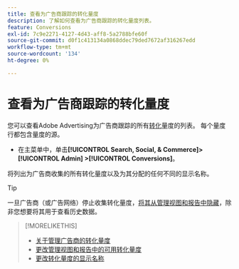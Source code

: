 ```yaml
---
title: 查看为广告商跟踪的转化量度
description: 了解如何查看为广告商跟踪的转化量度列表。
feature: Conversions
exl-id: 7c9e2271-4127-4d43-aff8-5a2788bfe60f
source-git-commit: d0f1c413134a0868ddec79ded7672af316267edd
workflow-type: tm+mt
source-wordcount: '134'
ht-degree: 0%

---
```


# 查看为广告商跟踪的转化量度

您可以查看Adobe Advertising为广告商跟踪的所有[转化](/help/search-social-commerce/glossary.md#c-d)量度的列表。 每个量度行都包含量度的源。

* 在主菜单中，单击&#x200B;**[!UICONTROL Search, Social, & Commerce]> [!UICONTROL Admin] >[!UICONTROL Conversions]**。

将列出为广告商收集的所有转化量度以及为其分配的任何不同的显示名称。

>[!TIP]
>
>一旦广告商（或广告网络）停止收集转化量度，[将其从管理视图和报告中隐藏](conversion-metric-edit-available.md)，除非您想要将其用于查看历史数据。

>[!MORELIKETHIS]
>
>* [关于管理广告商的转化量度](conversion-metric-about.md)
>* [更改管理视图和报告中的可用转化量度](conversion-metric-edit-available.md)
>* [更改转化量度的显示名称](conversion-metric-edit-display-name.md)
